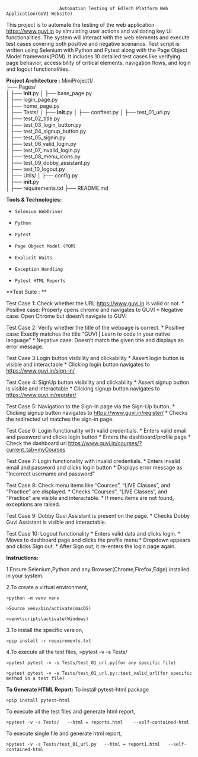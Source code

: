                         Automation Testing of EdTech Platform Web Application(GUVI Website)
This project is to automate the testing of the web application https://www.guvi.in by simulating user actions and validating key UI functionalities. The system will interact with the web elements and execute test cases covering both positive and negative scenarios.
Test script is written using Selenium with Python and Pytest along with the Page Object Model framework(POM). It includes 10 detailed test cases  like verifying page behavior, accessibility of critical elements, navigation flows, and login and logout functionalities.

**Project Architecture :**
MiniProject1/   
├── Pages/        
│   ├── __init__.py
│   ├── base_page.py  
│   ├── login_page.py       
│   ├── home_page.py       
│
├── Tests/
│   ├── __init__.py
│   ├── conftest.py
│   ├── test_01_url.py        
│   ├── test_02_title.py    
│   ├── test_03_login_button.py     
│   ├── test_04_signup_button.py     
│   ├── test_05_signin.py     
│   ├── test_06_valid_login.py     
│   ├── test_07_invalid_login.py     
│   ├── test_08_menu_icons.py     
│   ├── test_09_dobby_assistant.py     
│   ├── test_10_logout.py        
│
├── Utils/
│   ├── config.py   
│   ├── __init__.py        
│
├── requirements.txt 
├── README.md  

**Tools & Technologies:**
*     Selenium WebDriver
*     Python 
*     Pytest
*     Page Object Model (POM)
*     Explicit Waits
*     Exception Handling
*     Pytest HTML Reports

**Test Suite : **

Test Case 1: Check whether the URL https://www.guvi.in is valid or not.
	* Positive case: Properly opens chrome and navigates to GUVI
	* Negative case: Open Chrome but doesn’t navigate to GUVI


Test Case 2: Verify whether the title of the webpage is correct.
	* Positive case: Exactly matches the title “GUVI | Learn to code in your native language”
	* Negative case: Doesn’t match the given title and displays an error message.

Test Case 3:Login button visibility and clickability
	* Assert login button is visible and interactable
	* Clicking login button navigates to https://www.guvi.in/sign-in/

Test Case 4: SignUp button visibility and clickability
	* Assert signup button is visible and interactable
	* Clicking signup button navigates to https://www.guvi.in/register/

Test Case 5:  Navigation to the Sign-In page via the Sign-Up button.
	* Clicking signup button navigates to https://www.guvi.in/register/
	* Checks the redirected url matches the sign-in page.

Test Case 6: Login functionality with valid credentials.
	* Enters valid email and password and clicks login button
	* Enters the dashboard/profile page
	* Check the dashboard url https://www.guvi.in/courses/?current_tab=myCourses

Test Case 7: Login functionality with invalid credentials.
	* Enters invalid email and password and clicks login button
	* Displays error message as “Incorrect username and password”

Test Case 8: Check menu items like “Courses”, “LIVE Classes”, and “Practice” are displayed.
	* Checks  “Courses”, “LIVE Classes”, and “Practice” are visible and interactable.
	* If menu items are not  found, exceptions are raised.

Test Case 9: Dobby Guvi Assistant is present on the page.
	* Checks  Dobby Guvi Assistant is visible and interactable.

Test Case 10: Logout functionality
	* Enters valid data and clicks login.
	* Moves to dashboard page and clicks the profile menu
	* Dropdown appears and clicks Sign out.
	* After Sign out, it re-enters the login page again.

**Instructions:**

1.Ensure Selenium,Python and any Browser(Chrome,Firefox,Edge) installed in your system. 

2.To create a virtual environment,

	>python -m venv venv
 
	>Source venv/bin/activate(macOS)
 
	>venv\scripts\activate(Windows)

3.To install the specific version,

	>pip install -r requirements.txt

4.To execute all the test files,
	>pytest -v -s Tests/

	>pytest pytest -v -s Tests/test_01_url.py(for any specific file)

	>pytest pytest -v -s Tests/test_01_url.py::test_valid_url(for specific method in a test file)



**To Generate HTML Report:**
To install pytest–html package

	>pip install pytest–html

To execute all the test files and generate html report,

	>pytest -v -s Tests/   --html = reports.html    --self-contained-html

To execute single file and generate html report,

	>pytest -v -s Tests/test_01_url.py   --html = report1.html   --self-contained-html














